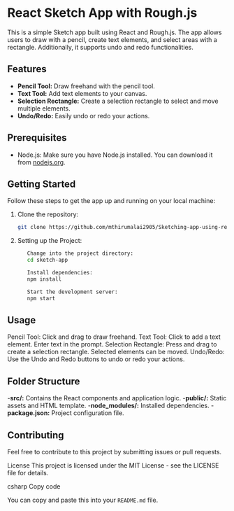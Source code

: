 # React Sketch App with Rough.js

This is a simple Sketch app built using React and Rough.js. The app allows users to draw with a pencil, create text elements, and select areas with a rectangle. Additionally, it supports undo and redo functionalities.

## Features

- **Pencil Tool:** Draw freehand with the pencil tool.
- **Text Tool:** Add text elements to your canvas.
- **Selection Rectangle:** Create a selection rectangle to select and move multiple elements.
- **Undo/Redo:** Easily undo or redo your actions.

## Prerequisites

- Node.js: Make sure you have Node.js installed. You can download it from [nodejs.org](https://nodejs.org/).

## Getting Started

Follow these steps to get the app up and running on your local machine:

1. Clone the repository:

   ```bash
   git clone https://github.com/mthirumalai2905/Sketching-app-using-reactjs-roughjs.git
2. Setting up the Project:
   ```bash
      Change into the project directory:
      cd sketch-app
   
      Install dependencies:
      npm install

      Start the development server:
      npm start

## Usage
Pencil Tool: Click and drag to draw freehand.
Text Tool: Click to add a text element. Enter text in the prompt.
Selection Rectangle: Press and drag to create a selection rectangle. Selected elements can be moved.
Undo/Redo: Use the Undo and Redo buttons to undo or redo your actions.

## Folder Structure
-**src/:** Contains the React components and application logic.
-**public/:** Static assets and HTML template.
-**node_modules/:** Installed dependencies.
-**package.json:** Project configuration file.

## Contributing
Feel free to contribute to this project by submitting issues or pull requests.

License
This project is licensed under the MIT License - see the LICENSE file for details.

csharp
Copy code

You can copy and paste this into your `README.md` file.

